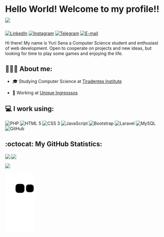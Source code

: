 # Hello World! Welcome to my profile!!<img src="https://media.giphy.com/media/l1BgQBLMt8U8moCs0/giphy.gif" width="35px">
[![LinkedIn](https://img.shields.io/badge/-yurisn-blue?style=for-the-badge&logo=LinkedIn&logoColor=white&color=black&link=https://www.linkedin.com/in/yurisn/)](https://www.linkedin.com/in/yurisn/ "LinkedIn") 
[![Instagram](https://img.shields.io/badge/-yurisena10-purple?style=for-the-badge&logo=Instagram&logoColor=white&color=black&link=https://instagram.com/yurisena10/)](https://instagram.com/yurisena10 "Instagram") 
[![Telegram](https://img.shields.io/badge/-@yurisn1-0088CC?style=for-the-badge&logo=Telegram&logoColor=white&color=black&link=https://t.me/yurisn1/)](https://t.me/yurisn1 "Telegram") 
[![E-mail](https://img.shields.io/badge/-dev.yurisn@gmail.com-c14438?style=for-the-badge&logo=Gmail&logoColor=white&color=black&link=mailto:dev.yurisn@gmail.com?subject=Olá,%20Yuri%20)](mailto:dev.yurisn@gmail.com?subject=Olá,%20Yuri!%20 "E-mail")

Hi there! My name is Yuri Sena a Computer Science student and enthusiast of web development. Open to cooperate on projects and new ideas, but looking for time to play some games and enjoying the life.

## 🧑🏽‍💻 About me:
- 🎓 Studying Computer Science at [Tiradentes Institute](https://al.unit.br/ "Centro Universitário Tiradentes")

- 🏢 Working at [Unique Ingresssos](https://github.com/unique-ingressos "Unique Ingressos")

## 💻 I work using: 
![PHP](https://img.shields.io/badge/-PHP-563D7C?style=for-the-badge&logo=PHP&logoColor=white) 
![HTML 5](https://img.shields.io/badge/-HTML%205-E34F26?style=for-the-badge&logo=HTML5&logoColor=white) 
![CSS 3](https://img.shields.io/badge/-CSS%203-1572B6?style=for-the-badge&logo=CSS3) 
![JavaScript](https://img.shields.io/badge/-JavaScript-black?style=for-the-badge&logo=JavaScript) 
![Bootstrap](https://img.shields.io/badge/-Bootstrap-ccc?style=for-the-badge&logo=Bootstrap) 
![Laravel](https://img.shields.io/badge/-Laravel-FCA121?style=for-the-badge&logo=Laravel&logoColor=white&color=red) 
![MySQL](https://img.shields.io/badge/-MySQL-blue?style=for-the-badge&logo=MySQL&logoColor=white) 
![GitHub](https://img.shields.io/badge/-GitHub-181717?style=for-the-badge&logo=GitHub) 

## :octocat: My GitHub Statistics: 

<a href="https://github.com/ysn0/">
  <img height="180em" align="center" src="https://github-readme-stats.vercel.app/api?username=ysn0&show_icons=true&hide_border=true&theme=tokyonight&count_private=true" />
</a>
<a href="https://github.com/ysn0/">
  <img height="180em" align="center" src="https://github-readme-stats.vercel.app/api/top-langs/?username=ysn0&show_icons=true&hide_border=true&layout=compact&langs_count=8&theme=tokyonight&count_private=true" />
</a>

![](https://hit.yhype.me/github/profile?user_id=42280089)

![Snake animation](https://github.com/ysn0/ysn0/blob/output/github-contribution-grid-snake.svg)

